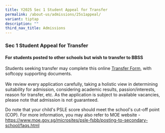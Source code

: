 ```yaml
---
title: Y2025 Sec 1 Student Appeal for Transfer
permalink: /about-us/admissions/25s1appeal/
variant: tiptap
description: ""
third_nav_title: Admissions
---
```

<h3><strong>Sec 1 Student Appeal for Transfer</strong></h3>
<h4>For students posted to other schools but wish to transfer to BBSS</h4>
<p>Students seeking transfer may complete this online <a href="https://form.gov.sg/5f96453b2464570011d2fee5" rel="noopener noreferrer nofollow" target="_blank">Transfer Form</a>,
with softcopy supporting documents.
<br>
<br>We review every application carefully, taking a holistic view in determining
suitability for admission, considering academic results, passion/interests,
reason for transfer, etc. As the application is subject to available vacancies,
please note that admission is not guaranteed.</p>
<p>Do note that your child's PSLE score should meet the school's cut-off
point (COP). For more information, you may also refer to MOE website -
<a href="https://www.moe.gov.sg/microsites/psle-fsbb/posting-to-secondary-school/faqs.html" rel="noopener noreferrer nofollow" target="_blank">https://www.moe.gov.sg/microsites/psle-fsbb/posting-to-secondary-school/faqs.html</a>
</p>
<p></p>